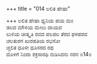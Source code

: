 +++
title = "014 ಲಲಿತ ಹೇಷಾ"

+++
ಲಲಿತ ಹೇಷಾ ಧ್ವನಿಯ ಹಯ ಮಂ  
ಡಲದ ಮೌಳಿಯ ಮೇಲು ದಾಯದ   
ಲುಳಿಯ ಚೀತ್ಕೃತಿ ರವದ ಪಲಪಲ ತೆರದ ಫಳಹರದ   
ಚಲತುರಗ ಖುರಹತಿಯ ರಭಸೋ  
ಚ್ಚಲಿತ ಧೂಳೀ ಧೂಸರದ ರಥ  
ದೊಳಗೆ ನಿಂದಾ ಶಕ್ರಸಾರಥಿ ನುಡಿಸಿದನು ನರನ      ॥14॥